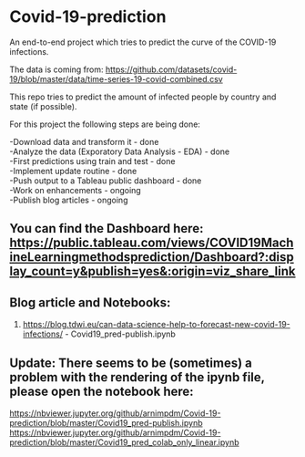 # Covid-19-prediction

An end-to-end project which tries to predict the curve of the COVID-19 infections.

The data is coming from: https://github.com/datasets/covid-19/blob/master/data/time-series-19-covid-combined.csv

This repo tries to predict the amount of infected people by country and state (if possible). 

For this project the following steps are being done:

 -Download data and transform it - done<br>
 -Analyze the data (Exporatory Data Analysis - EDA) - done<br>
 -First predictions using train and test - done<br>
 -Implement update routine - done<br>
 -Push output to a Tableau public dashboard - done<br>
 -Work on enhancements - ongoing<br>
 -Publish blog articles - ongoing
 
## You can find the Dashboard here: https://public.tableau.com/views/COVID19MachineLearningmethodsprediction/Dashboard?:display_count=y&publish=yes&:origin=viz_share_link

## Blog article and Notebooks: 
 1. https://blog.tdwi.eu/can-data-science-help-to-forecast-new-covid-19-infections/ - Covid19_pred-publish.ipynb

## Update: There seems to be (sometimes) a problem with the rendering of the ipynb file, please open the notebook here:
https://nbviewer.jupyter.org/github/arnimpdm/Covid-19-prediction/blob/master/Covid19_pred-publish.ipynb
https://nbviewer.jupyter.org/github/arnimpdm/Covid-19-prediction/blob/master/Covid19_pred_colab_only_linear.ipynb
